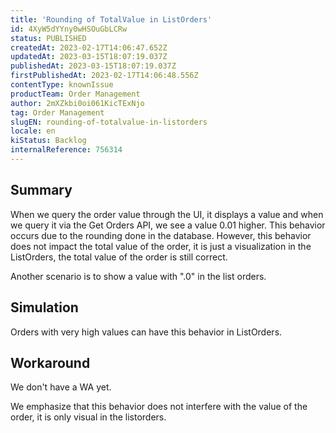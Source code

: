 ```yaml
---
title: 'Rounding of TotalValue in ListOrders'
id: 4XyW5dYYny0wHSOuGbLCRw
status: PUBLISHED
createdAt: 2023-02-17T14:06:47.652Z
updatedAt: 2023-03-15T18:07:19.037Z
publishedAt: 2023-03-15T18:07:19.037Z
firstPublishedAt: 2023-02-17T14:06:48.556Z
contentType: knownIssue
productTeam: Order Management
author: 2mXZkbi0oi061KicTExNjo
tag: Order Management
slugEN: rounding-of-totalvalue-in-listorders
locale: en
kiStatus: Backlog
internalReference: 756314
---
```


## Summary


When we query the order value through the UI, it displays a value and when we query it via the Get Orders API, we see a value 0.01 higher. This behavior occurs due to the rounding done in the database. However, this behavior does not impact the total value of the order, it is just a visualization in the ListOrders, the total value of the order is still correct.

Another scenario is to show a value with ".0" in the list orders.


##

## Simulation


Orders with very high values can have this behavior in ListOrders.


##

## Workaround


We don't have a WA yet.

We emphasize that this behavior does not interfere with the value of the order, it is only visual in the listorders.





